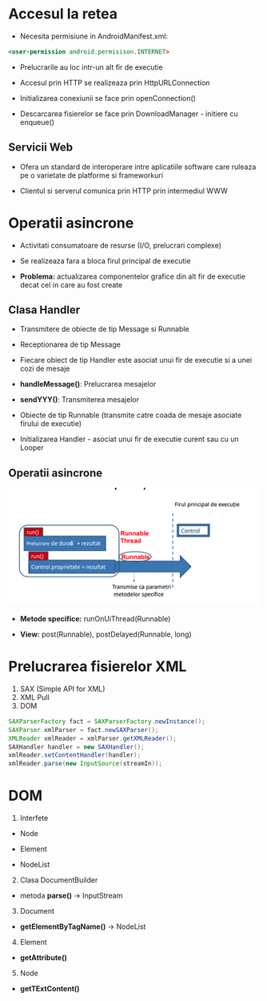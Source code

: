 # Accesul la retea

- Necesita permisiune in AndroidManifest.xml:

```xml
<user-permission android.permisison.INTERNET>
```

- Prelucrarile au loc intr-un alt fir de executie

- Accesul prin HTTP se realizeaza prin HttpURLConnection

- Initializarea conexiunii se face prin openConnection()

- Descarcarea fisierelor se face prin DownloadManager - initiere cu enqueue()

## Servicii Web

- Ofera un standard de interoperare intre aplicatiile software care ruleaza pe o varietate de platforme si frameworkuri

- Clientul si serverul comunica prin HTTP prin intermediul WWW

# Operatii asincrone

- Activitati consumatoare de resurse (I/O, prelucrari complexe)

- Se realizeaza fara a bloca firul principal de executie

- **Problema:** actualizarea componentelor grafice din alt fir de executie decat cel in care au fost create

## Clasa Handler

- Transmitere de obiecte de tip Message si Runnable

- Receptionarea de tip Message

- Fiecare obiect de tip Handler este asociat unui fir de executie si a unei cozi de mesaje

- **handleMessage()**: Prelucrarea mesajelor

- **sendYYY()**: Transmiterea mesajelor

- Obiecte de tip Runnable (transmite catre coada de mesaje asociate firului de executie)

- Initializarea Handler - asociat unui fir de executie curent sau cu un Looper

## Operatii asincrone

![Operatii Asincrone](img/image4.png)

- **Metode specifice:** runOnUiThread(Runnable)

- **View:** post(Runnable), postDelayed(Runnable, long)

# Prelucrarea fisierelor XML

1. SAX (Simple API for XML)
2. XML Pull
3. DOM

```java
SAXParserFactory fact = SAXParserFactory.newInstance();
SAXParser xmlParser = fact.newSAXParser();
XMLReader xmlReader = xmlParser.getXMLReader();
SAXHandler handler = new SAXHandler();
xmlReader.setContentHandler(handler);
xmlReader.parse(new InputSource(streamIn));
```

# DOM

1. Interfete

- Node

- Element

- NodeList

2. Clasa DocumentBuilder

- metoda **parse()** -> InputStream

3. Document

- **getElementByTagName()** -> NodeList

4. Element

- **getAttribute()**

5. Node

- **getTExtContent()**


